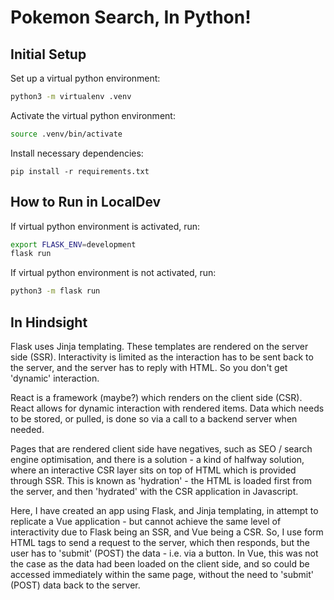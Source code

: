 # Pokemon Search, In Python! 
## Initial Setup

Set up a virtual python environment:

```bash
python3 -m virtualenv .venv
```

Activate the virtual python environment:

```bash
source .venv/bin/activate
```

Install necessary dependencies:
```
pip install -r requirements.txt
```

## How to Run in LocalDev

If virtual python environment is activated, run:

```bash
export FLASK_ENV=development
flask run
```

If virtual python environment is not activated, run:

```bash
python3 -m flask run
```

## In Hindsight

Flask uses Jinja templating. These templates are rendered on the server side (SSR). Interactivity is limited as the interaction has to be sent back to the server, and the server has to reply with HTML. So you don't get 'dynamic' interaction.

React is a framework (maybe?) which renders on the client side (CSR). React allows for dynamic interaction with rendered items. Data which needs to be stored, or pulled, is done so via a call to a backend server when needed. 

Pages that are rendered client side have negatives, such as SEO / search engine optimisation, and there is a solution - a kind of halfway solution, where an interactive CSR layer sits on top of HTML which is provided through SSR. This is known as 'hydration' - the HTML is loaded first from the server, and then 'hydrated' with the CSR application in Javascript.

Here, I have created an app using Flask, and Jinja templating, in attempt to replicate a Vue application - but cannot achieve the same level of interactivity due to Flask being an SSR, and Vue being a CSR. So, I use form HTML tags to send a request to the server, which then responds, but the user has to 'submit' (POST) the data - i.e. via a button. In Vue, this was not the case as the data had been loaded on the client side, and so could be accessed immediately within the same page, without the need to 'submit' (POST) data back to the server.

